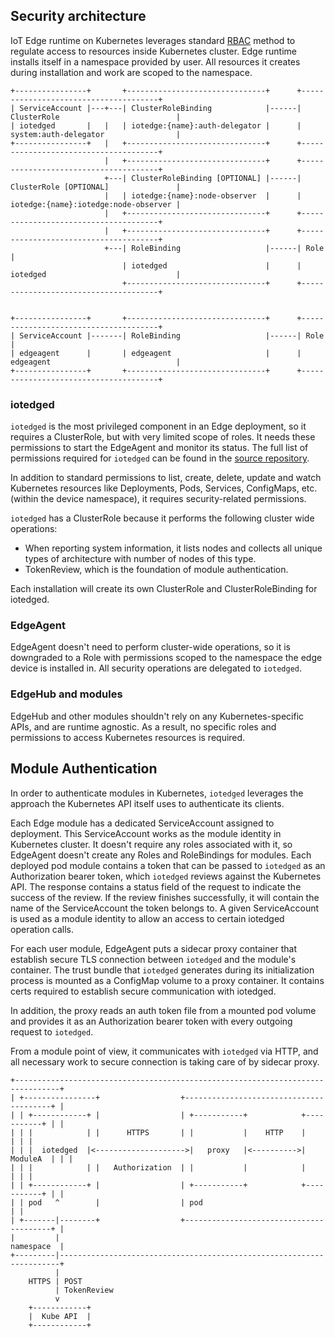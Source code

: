 
## Security architecture

IoT Edge runtime on Kubernetes leverages standard [RBAC](https://kubernetes.io/docs/reference/access-authn-authz/rbac/) method to regulate access to resources inside Kubernetes cluster. Edge runtime installs itself in a namespace provided by user. All resources it creates during installation and work are scoped to the namespace.

```
+----------------+       +-------------------------------+      +--------------------------------------+
| ServiceAccount |---+---| ClusterRoleBinding            |------| ClusterRole                          |
| iotedged       |   |   | iotedge:{name}:auth-delegator |      | system:auth-delegator                |
+----------------+   |   +-------------------------------+      +--------------------------------------+
                     |   +-------------------------------+      +--------------------------------------+
                     +---| ClusterRoleBinding [OPTIONAL] |------| ClusterRole [OPTIONAL]               |
                     |   | iotedge:{name}:node-observer  |      | iotedge:{name}:iotedge:node-observer |
                     |   +-------------------------------+      +--------------------------------------+
                     |   +-------------------------------+      +--------------------------------------+
                     +---| RoleBinding                   |------| Role                                 |
                         | iotedged                      |      | iotedged                             |
                         +-------------------------------+      +--------------------------------------+


+----------------+       +-------------------------------+      +--------------------------------------+
| ServiceAccount |-------| RoleBinding                   |------| Role                                 |
| edgeagent      |       | edgeagent                     |      | edgeagent                            |
+----------------+       +-------------------------------+      +--------------------------------------+
```

### iotedged

`iotedged` is the most privileged component in an Edge deployment, so it requires a ClusterRole, but with very limited scope of roles. It needs these permissions to start the EdgeAgent and monitor its status. The full list of permissions required for `iotedged` can be found in the [source repository](https://github.com/Azure/iotedge/blob/release/1.1-k8s-preview/kubernetes/charts/edge-kubernetes/templates/edge-rbac.yaml). 

In addition to standard permissions to list, create, delete, update and watch Kubernetes resources like Deployments, Pods, Services, ConfigMaps, etc. (within the device namespace), it requires security-related permissions.

`iotedged` has a ClusterRole because it performs the following cluster wide operations:
* When reporting system information, it lists nodes and collects all unique types of architecture with number of nodes of this type. 
* TokenReview, which is the foundation of module authentication.

Each installation will create its own ClusterRole and ClusterRoleBinding for iotedged.

### EdgeAgent

EdgeAgent doesn't need to perform cluster-wide operations, so it is downgraded to a Role with permissions scoped to the namespace the edge device is installed in. All security operations are delegated to `iotedged`.

### EdgeHub and modules

EdgeHub and other modules shouldn't rely on any Kubernetes-specific APIs, and are runtime agnostic. As a result, no specific roles and permissions to access Kubernetes resources is required.

## Module Authentication

In order to authenticate modules in Kubernetes, `iotedged` leverages the approach the Kubernetes API itself uses to authenticate its clients.

Each Edge module has a dedicated ServiceAccount assigned to deployment. This ServiceAccount works as the module identity in Kubernetes cluster. It doesn't require  any roles associated with it, so EdgeAgent doesn't create any Roles and RoleBindings for modules. Each deployed pod module contains a token that can be passed to `iotedged` as an Authorization bearer token, which `iotedged` reviews against the Kubernetes API. The response contains a status field of the request to indicate the success of the review. If the review finishes successfully, it will contain the name of the ServiceAccount the token belongs to. A given ServiceAccount is used as a module identity to allow an access to certain iotedged operation calls.

For each user module, EdgeAgent puts a sidecar proxy container that establish secure TLS connection between `iotedged` and the module's container. The trust bundle that `iotedged` generates during its initialization process is mounted as a ConfigMap volume to a proxy container. It contains certs required to establish secure communication with iotedged.

In addition, the proxy reads an auth token file from a mounted pod volume and provides it as an Authorization bearer token with every outgoing request to `iotedged`.

From a module point of view, it communicates with `iotedged` via HTTP, and all necessary work to secure connection is taking care of by sidecar proxy.

```
+--------------------------------------------------------------------------------+
| +----------------+                  +----------------------------------------+ |                
| | +------------+ |                  | +-----------+            +-----------+ | |                
| | |            | |      HTTPS       | |           |    HTTP    |           | | |                 
| | |  iotedged  |<-------------------->|   proxy   |<---------->|  ModuleA  | | |                 
| | |            | |   Authorization  | |           |            |           | | |                 
| | +------------+ |                  | +-----------+            +-----------+ | |                 
| | pod   ^        |                  | pod                                    | |                 
| +-------|--------+                  +----------------------------------------+ |                 
|         |                                                           namespace  |                  
+---------|----------------------------------------------------------------------+
          |
    HTTPS | POST                                                                              
          | TokenReview                                                                            
          v                                                                                        
    +------------+                                                                                 
    |  Kube API  |                                                                                 
    +------------+                                                                                 
```

